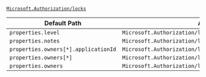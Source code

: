 [`Microsoft.Authorization/locks`](https://docs.microsoft.com/en-us/azure/templates/microsoft.authorization/locks)

| Default Path | Alias |
|---|---|
| `properties.level` | `Microsoft.Authorization/locks/level` |
| `properties.notes` | `Microsoft.Authorization/locks/notes` |
| `properties.owners[*].applicationId` | `Microsoft.Authorization/locks/owners[*].applicationId` |
| `properties.owners[*]` | `Microsoft.Authorization/locks/owners[*]` |
| `properties.owners` | `Microsoft.Authorization/locks/owners` |

